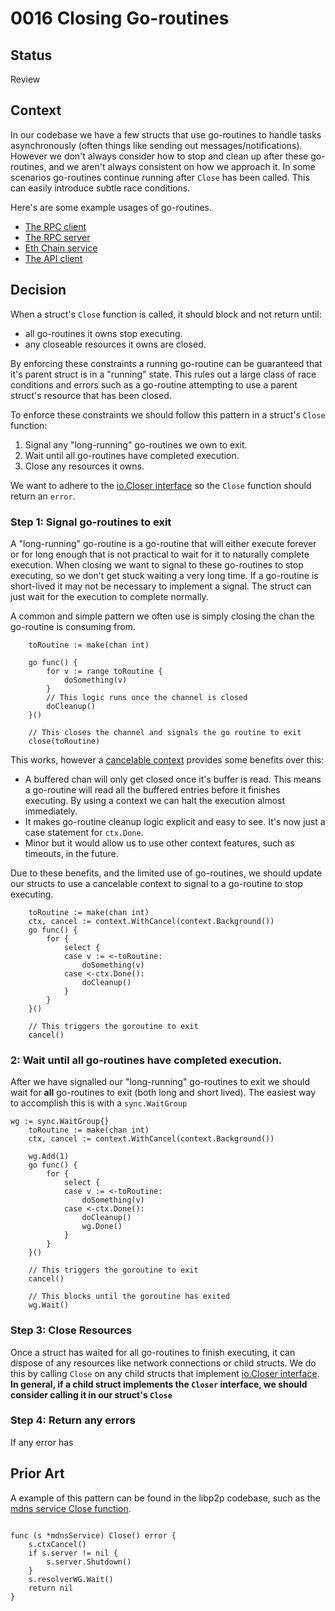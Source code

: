 # 0016 Closing Go-routines

## Status

Review

## Context

In our codebase we have a few structs that use go-routines to handle tasks asynchronously (often things like sending out messages/notifications). However we don't always consider how to stop and clean up after these go-routines, and we aren't always consistent on how we approach it. In some scenarios go-routines continue running after `Close` has been called. This can easily introduce subtle race conditions.

Here's are some example usages of go-routines.

- [The RPC client](https://github.com/statechannels/go-nitro/blob/0b5fa37613363720c91c115c3de252a39b1b1f0a/rpc/client.go#L142)
- [The RPC server](https://github.com/statechannels/go-nitro/blob/0b5fa37613363720c91c115c3de252a39b1b1f0a/rpc/server.go#L223)
- [Eth Chain service](https://github.com/statechannels/go-nitro/blob/0b5fa37613363720c91c115c3de252a39b1b1f0a/client/engine/chainservice/eth_chainservice.go#L244)
- [The API client](https://github.com/statechannels/go-nitro/blob/0b5fa37613363720c91c115c3de252a39b1b1f0a/client/client.go#L87)

## Decision

When a struct's `Close` function is called, it should block and not return until:

- all go-routines it owns stop executing.
- any closeable resources it owns are closed.

By enforcing these constraints a running go-routine can be guaranteed that it's parent struct is in a "running" state. This rules out a large class of race conditions and errors such as a go-routine attempting to use a parent struct's resource that has been closed.

To enforce these constraints we should follow this pattern in a struct's `Close` function:

1. Signal any "long-running" go-routines we own to exit.
2. Wait until all go-routines have completed execution.
3. Close any resources it owns.

We want to adhere to the [io.Closer interface](https://pkg.go.dev/io#Closer) so the `Close` function should return an `error`.

### Step 1: Signal go-routines to exit

A "long-running" go-routine is a go-routine that will either execute forever or for long enough that is not practical to wait for it to naturally complete execution. When closing we want to signal to these go-routines to stop executing, so we don't get stuck waiting a very long time. If a go-routine is short-lived it may not be necessary to implement a signal. The struct can just wait for the execution to complete normally.

A common and simple pattern we often use is simply closing the chan the go-routine is consuming from.

```golang
	toRoutine := make(chan int)

	go func() {
		for v := range toRoutine {
			doSomething(v)
		}
		// This logic runs once the channel is closed
		doCleanup()
	}()

	// This closes the channel and signals the go routine to exit
	close(toRoutine)

```

This works, however a [cancelable context](https://cs.opensource.google/go/go/+/go1.20.5:src/context/context.go;l=238) provides some benefits over this:

- A buffered chan will only get closed once it's buffer is read. This means a go-routine will read all the buffered entries before it finishes executing. By using a context we can halt the execution almost immediately.
- It makes go-routine cleanup logic explicit and easy to see. It's now just a case statement for `ctx.Done`.
- Minor but it would allow us to use other context features, such as timeouts, in the future.

Due to these benefits, and the limited use of go-routines, we should update our structs to use a cancelable context to signal to a go-routine to stop executing.

```golang
	toRoutine := make(chan int)
	ctx, cancel := context.WithCancel(context.Background())
	go func() {
		for {
			select {
			case v := <-toRoutine:
				doSomething(v)
			case <-ctx.Done():
				doCleanup()
			}
		}
	}()

	// This triggers the goroutine to exit
	cancel()
```

### 2: Wait until all go-routines have completed execution.

After we have signalled our "long-running" go-routines to exit we should wait for **all** go-routines to exit (both long and short lived). The easiest way to accomplish this is with a `sync.WaitGroup`

```golang
wg := sync.WaitGroup{}
	toRoutine := make(chan int)
	ctx, cancel := context.WithCancel(context.Background())

	wg.Add(1)
	go func() {
		for {
			select {
			case v := <-toRoutine:
				doSomething(v)
			case <-ctx.Done():
				doCleanup()
				wg.Done()
			}
		}
	}()

	// This triggers the goroutine to exit
	cancel()

	// This blocks until the goroutine has exited
	wg.Wait()
```

### Step 3: Close Resources

Once a struct has waited for all go-routines to finish executing, it can dispose of any resources like network connections or child structs. We do this by calling `Close` on any child structs that implement [io.Closer interface](https://pkg.go.dev/io#Closer). **In general, if a child struct implements the `Closer` interface, we should consider calling it in our struct's `Close`**

### Step 4: Return any errors

If any error has

## Prior Art

A example of this pattern can be found in the libp2p codebase, such as the [mdns service Close function](https://github.com/libp2p/go-libp2p/blob/c9de1665054229bdfd40884cd0b893744ec8ef7e/p2p/discovery/mdns/mdns.go#L75).

```golang

func (s *mdnsService) Close() error {
	s.ctxCancel()
	if s.server != nil {
		s.server.Shutdown()
	}
	s.resolverWG.Wait()
	return nil
}
```
